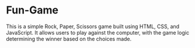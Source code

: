 # Fun-Game
This is a simple Rock, Paper, Scissors game built using HTML, CSS, and JavaScript. It allows users to play against the computer, with the game logic determining the winner based on the choices made.
